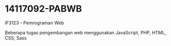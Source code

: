 # 14117092-PABWB
IF3123 - Pemrograman Web

Beberapa tugas pengembangan web menggunakan JavaScript, PHP, HTML, CSS, Sass

